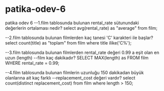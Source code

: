 # patika-odev-6
patika odev 6
--1.film tablosunda bulunan rental_rate sütunundaki değerlerin ortalaması nedir?
select avg(rental_rate) as "average" from film;

--2.film tablosunda bulunan filmlerden kaç tanesi 'C' karakteri ile başlar?
select count(title) as "toplam" from film
where title ilike('C%');

--3.film tablosunda bulunan filmlerden rental_rate değeri 0.99 a eşit olan en uzun (length) 
--film kaç dakikadır?
SELECT MAX(length) as 
FROM film 
WHERE rental_rate = 0.99;

--4.film tablosunda bulunan filmlerin uzunluğu 150 dakikadan büyük olanlarına ait kaç farklı 
--replacement_cost değeri vardır?
select count(distinct replacement_cost) from film
where length > 150;
